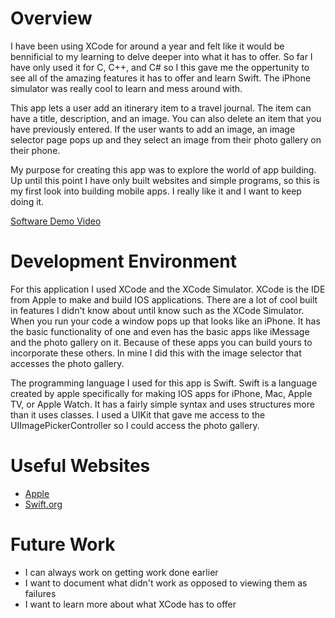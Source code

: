 # Overview

I have been using XCode for around a year and felt like it would be bennificial to my learning to delve deeper into what it has to offer. So far I have only used it for C, C++, and C# so I this gave me the oppertunity to see all of the amazing features it has to offer and learn Swift. The iPhone simulator was really cool to learn and mess around with.

This app lets a user add an itinerary item to a travel journal. The item can have a title, description, and an image. You can also delete an item that you have previously entered. If the user wants to add an image, an image selector page pops up and they select an image from their photo gallery on their phone.

My purpose for creating this app was to explore the world of app building. Up until this point I have only built websites and simple programs, so this is my first look into building mobile apps. I really like it and I want to keep doing it. 


[Software Demo Video](https://www.youtube.com/watch?v=flx-i_OsLKA)

# Development Environment

For this application I used XCode and the XCode Simulator. XCode is the IDE from Apple to make and build IOS applications. There are a lot of cool built in features I didn't know about until know such as the XCode Simulator. When you run your code a window pops up that looks like an iPhone. It has the basic functionality of one and even has the basic apps like iMessage and the photo gallery on it. Because of these apps you can build yours to incorporate these others. In mine I did this with the image selector that accesses the photo gallery.

The programming language I used for this app is Swift. Swift is a language created by apple specifically for making IOS apps for iPhone, Mac, Apple TV, or Apple Watch. It has a fairly simple syntax and uses structures more than it uses classes. I used a UIKit that gave me access to the UIImagePickerController so I could access the photo gallery.

# Useful Websites

* [Apple](https://www.apple.com/lae/swift/#:~:text=Swift%20is%20a%20robust%20and,Apple%20TV%2C%20and%20Apple%20Watch.)
* [Swift.org](https://docs.swift.org/swift-book/documentation/the-swift-programming-language/guidedtour/)

# Future Work

* I can always work on getting work done earlier 
* I want to document what didn't work as opposed to viewing them as failures
* I want to learn more about what XCode has to offer